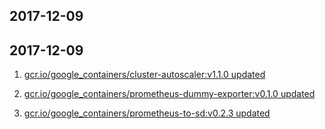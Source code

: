 ## 2017-12-09 

## 2017-12-09 

1. [gcr.io/google_containers/cluster-autoscaler:v1.1.0 updated](https://hub.docker.com/r/anjia0532/cluster-autoscaler/tags/) 


1. [gcr.io/google_containers/prometheus-dummy-exporter:v0.1.0 updated](https://hub.docker.com/r/anjia0532/prometheus-dummy-exporter/tags/) 


1. [gcr.io/google_containers/prometheus-to-sd:v0.2.3 updated](https://hub.docker.com/r/anjia0532/prometheus-to-sd/tags/) 

